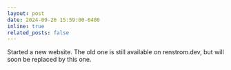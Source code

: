 ```yaml
---
layout: post
date: 2024-09-26 15:59:00-0400
inline: true
related_posts: false
---
```


Started a new website. The old one is still available on renstrom.dev, but will soon be replaced by this one.